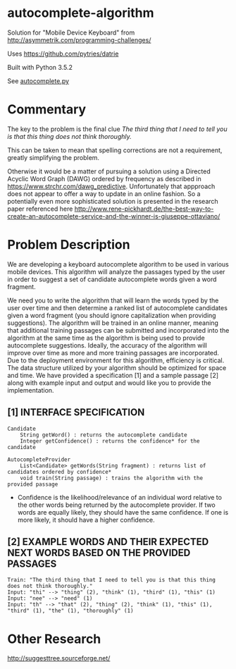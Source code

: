 # autocomplete-algorithm

Solution for "Mobile Device Keyboard" from http://asymmetrik.com/programming-challenges/

Uses https://github.com/pytries/datrie 

Built with Python 3.5.2 

See [autocomplete.py](autocomplete.py)
 
# Commentary 

The key to the problem is the final clue _The third thing that I need to tell you is that this thing does not think thoroughly._
 
This can be taken to mean that spelling corrections are not a requirement, greatly simplifying the problem. 

Otherwise it would be a matter of pursuing a solution using a Directed Acyclic Word Graph (DAWG) ordered by frequency as described in https://www.strchr.com/dawg_predictive. Unfortunately that appproach does not appear to offer a way to update in an online fashion. So a potentially even more sophisticated solution is presented in the research paper referenced here http://www.rene-pickhardt.de/the-best-way-to-create-an-autocomplete-service-and-the-winner-is-giuseppe-ottaviano/

# Problem Description

We are developing a keyboard autocomplete algorithm to be used in various mobile devices. This algorithm will analyze the passages typed by the user in order to suggest a set of candidate autocomplete words given a word fragment.

We need you to write the algorithm that will learn the words typed by the user over time and then determine a ranked list of autocomplete candidates given a word fragment (you should ignore capitalization when providing suggestions). The algorithm will be trained in an online manner, meaning that additional training passages can be submitted and incorporated into the algorithm at the same time as the algorithm is being used to provide autocomplete suggestions. Ideally, the accuracy of the algorithm will improve over time as more and more training passages are incorporated. Due to the deployment environment for this algorithm, efficiency is critical. The data structure utilized by your algorithm should be optimized for space and time. We have provided a specification [1] and a sample passage [2] along with example input and output and would like you to provide the implementation.

## [1] INTERFACE SPECIFICATION

```
Candidate
    String getWord() : returns the autocomplete candidate
    Integer getConfidence() : returns the confidence* for the candidate

AutocompleteProvider
    List<Candidate> getWords(String fragment) : returns list of candidates ordered by confidence*
    void train(String passage) : trains the algorithm with the provided passage
```

* Confidence is the likelihood/relevance of an individual word relative to the other words being returned by the autocomplete provider. If two words are equally likely, they should have the same confidence. If one is more likely, it should have a higher confidence.

## [2] EXAMPLE WORDS AND THEIR EXPECTED NEXT WORDS BASED ON THE PROVIDED PASSAGES

```
Train: "The third thing that I need to tell you is that this thing does not think thoroughly."
Input: "thi" --> "thing" (2), "think" (1), "third" (1), "this" (1)
Input: "nee" --> "need" (1)
Input: "th" --> "that" (2), "thing" (2), "think" (1), "this" (1), "third" (1), "the" (1), "thoroughly" (1)
```

# Other Research
 
http://suggesttree.sourceforge.net/ 
